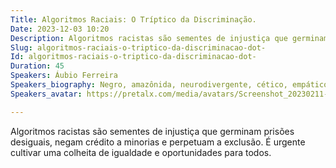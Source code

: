 ```yaml
---
Title: Algoritmos Raciais: O Tríptico da Discriminação.
Date: 2023-12-03 10:20
Description: Algoritmos racistas são sementes de injustiça que germinam prisões desiguais, negam crédito a minorias e perpetuam a exclusão. É urgente cultivar uma colheita de igualdade e oportunidades para todos.
Slug: algoritmos-raciais-o-triptico-da-discriminacao-dot-
Id: algoritmos-raciais-o-triptico-da-discriminacao-dot-
Duration: 45
Speakers: Áubio Ferreira
Speakers_biography: Negro, amazônida, neurodivergente, cético, empático e sonhador. Estudante de Engenharia eletrônica, desenvolvimento de sistemas e informática, profissional de TI, palestrante e ativista social.
Speakers_avatar: https://pretalx.com/media/avatars/Screenshot_20230211-131122_6fOqQoE.png

---
```


Algoritmos racistas são sementes de injustiça que germinam prisões desiguais, negam crédito a minorias e perpetuam a exclusão. É urgente cultivar uma colheita de igualdade e oportunidades para todos.
